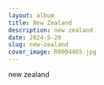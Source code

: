 ```yaml
---
layout: album
title: New Zealand
description: new zealand
date: 2024-5-20
slug: new-zealand
cover_image: R0004465.jpg
---
```


new zealand
